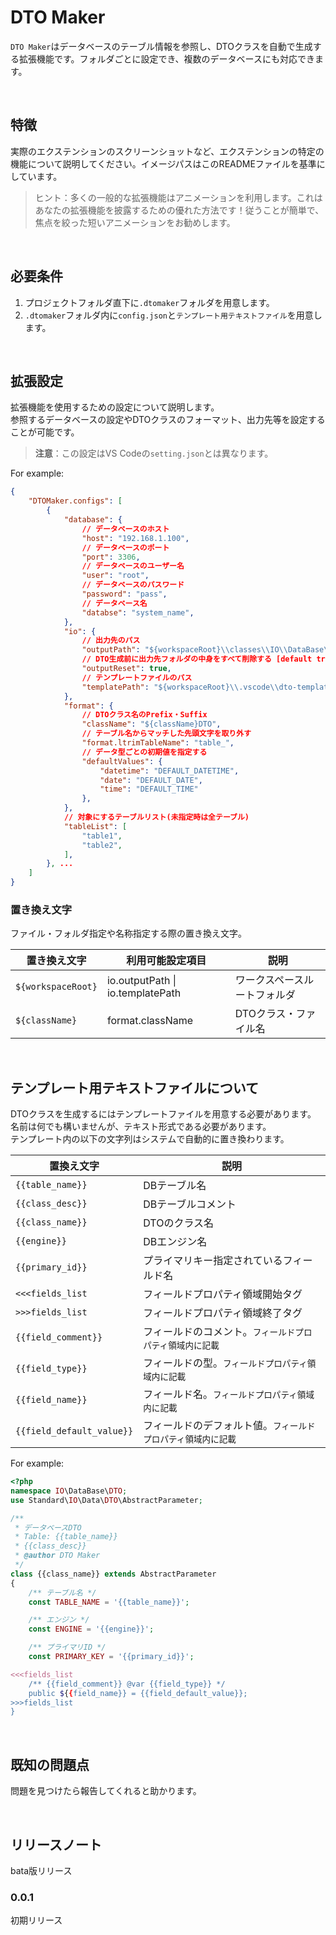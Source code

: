 # DTO Maker

`DTO Maker`はデータベースのテーブル情報を参照し、DTOクラスを自動で生成する拡張機能です。フォルダごとに設定でき、複数のデータベースにも対応できます。

<br />

## 特徴

実際のエクステンションのスクリーンショットなど、エクステンションの特定の機能について説明してください。イメージパスはこのREADMEファイルを基準にしています。


> ヒント：多くの一般的な拡張機能はアニメーションを利用します。これはあなたの拡張機能を披露するための優れた方法です！従うことが簡単で、焦点を絞った短いアニメーションをお勧めします。

<br />

## 必要条件

1. プロジェクトフォルダ直下に`.dtomaker`フォルダを用意します。
2. `.dtomaker`フォルダ内に`config.json`と`テンプレート用テキストファイル`を用意します。

<br />

## 拡張設定

拡張機能を使用するための設定について説明します。<br />
参照するデータベースの設定やDTOクラスのフォーマット、出力先等を設定することが可能です。

> **注意**：この設定はVS Codeの`setting.json`とは異なります。

For example:
``` json
{
    "DTOMaker.configs": [
        {
            "database": {
                // データベースのホスト
                "host": "192.168.1.100",
                // データベースのポート
                "port": 3306,
                // データベースのユーザー名
                "user": "root",
                // データベースのパスワード
                "password": "pass",
                // データベース名
                "databse": "system_name",
            },
            "io": {
                // 出力先のパス
                "outputPath": "${workspaceRoot}\\classes\\IO\\DataBase\\DTO",
                // DTO生成前に出力先フォルダの中身をすべて削除する [default true]
                "outputReset": true,
                // テンプレートファイルのパス
                "templatePath": "${workspaceRoot}\\.vscode\\dto-template.txt",
            },
            "format": {
                // DTOクラス名のPrefix・Suffix
                "className": "${className}DTO",
                // テーブル名からマッチした先頭文字を取り外す
                "format.ltrimTableName": "table_",
                // データ型ごとの初期値を指定する
                "defaultValues": {
                    "datetime": "DEFAULT_DATETIME",
                    "date": "DEFAULT_DATE",
                    "time": "DEFAULT_TIME"
                },
            },
            // 対象にするテーブルリスト(未指定時は全テーブル)
            "tableList": [
                "table1",
                "table2",
            ],
        }, ...
    ]
}
```

### 置き換え文字

ファイル・フォルダ指定や名称指定する際の置き換え文字。

|置き換え文字|利用可能設定項目|説明|
|---|---|---|
|`${workspaceRoot}`|io.outputPath \| io.templatePath|ワークスペースルートフォルダ|
|`${className}`|format.className|DTOクラス・ファイル名|

<br />

## テンプレート用テキストファイルについて

DTOクラスを生成するにはテンプレートファイルを用意する必要があります。<br />
名前は何でも構いませんが、テキスト形式である必要があります。<br />
テンプレート内の以下の文字列はシステムで自動的に置き換わります。

|置換え文字|説明|
|---|---|
|`{{table_name}}`|DBテーブル名|
|`{{class_desc}}`|DBテーブルコメント|
|`{{class_name}}`|DTOのクラス名|
|`{{engine}}`|DBエンジン名|
|`{{primary_id}}`|プライマリキー指定されているフィールド名|
|`<<<fields_list`|フィールドプロパティ領域開始タグ|
|`>>>fields_list`|フィールドプロパティ領域終了タグ|
|`{{field_comment}}`|フィールドのコメント。`フィールドプロパティ領域内に記載`|
|`{{field_type}}`|フィールドの型。`フィールドプロパティ領域内に記載`|
|`{{field_name}}`|フィールド名。`フィールドプロパティ領域内に記載`|
|`{{field_default_value}}`|フィールドのデフォルト値。`フィールドプロパティ領域内に記載`|

For example:

``` php
<?php
namespace IO\DataBase\DTO;
use Standard\IO\Data\DTO\AbstractParameter;

/**
 * データベースDTO
 * Table: {{table_name}}
 * {{class_desc}}
 * @author DTO Maker
 */
class {{class_name}} extends AbstractParameter
{
    /** テーブル名 */
    const TABLE_NAME = '{{table_name}}';

    /** エンジン */
    const ENGINE = '{{engine}}';

    /** プライマリID */
    const PRIMARY_KEY = '{{primary_id}}';

<<<fields_list
    /** {{field_comment}} @var {{field_type}} */
    public ${{field_name}} = {{field_default_value}};
>>>fields_list
}
```

<br />

## 既知の問題点

問題を見つけたら報告してくれると助かります。

<br />

## リリースノート

bata版リリース

### 0.0.1

初期リリース
